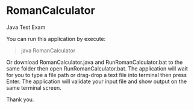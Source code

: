 # RomanCalculator
Java Test Exam

You can run this application by execute:
> java RomanCalculator

Or download RomanCalculator.java and RunRomanCalculator.bat to the same folder then open RunRomanCalculator.bat.
The application will wait for you to type a file path or drag-drop a text file into terminal then press Enter.
The application will validate your input file and show output on the same terminal screen.

Thank you.
